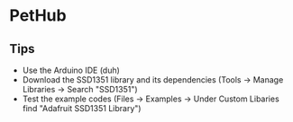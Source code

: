 # PetHub

## Tips
   - Use the Arduino IDE (duh)
   - Download the SSD1351 library and its dependencies (Tools -> Manage Libraries -> Search "SSD1351")
   - Test the example codes (Files -> Examples -> Under Custom Libaries find "Adafruit SSD1351 Library")
